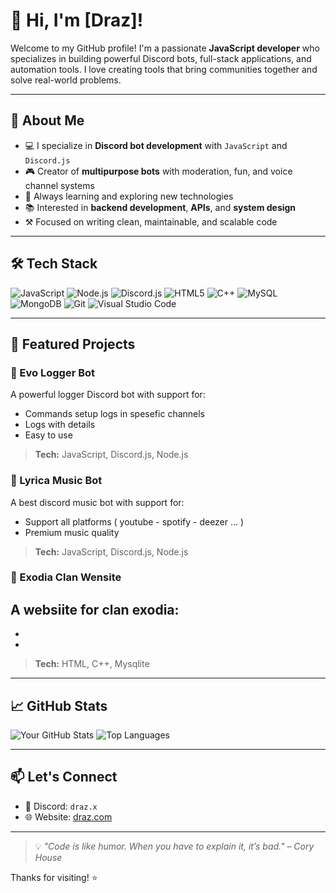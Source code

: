 # 👋 Hi, I'm [Draz]!

Welcome to my GitHub profile! I'm a passionate **JavaScript developer** who specializes in building powerful Discord bots, full-stack applications, and automation tools. I love creating tools that bring communities together and solve real-world problems.

---

## 🚀 About Me

- 💻 I specialize in **Discord bot development** with `JavaScript` and `Discord.js`
- 🎮 Creator of **multipurpose bots** with moderation, fun, and voice channel systems
- 🧠 Always learning and exploring new technologies
- 📚 Interested in **backend development**, **APIs**, and **system design**
- ⚒️ Focused on writing clean, maintainable, and scalable code

---

## 🛠️ Tech Stack

![JavaScript](https://img.shields.io/badge/-JavaScript-black?style=flat-square&logo=javascript)
![Node.js](https://img.shields.io/badge/-Node.js-black?style=flat-square&logo=node.js)
![Discord.js](https://img.shields.io/badge/-Discord.js-5865F2?style=flat-square&logo=discord)
![HTML5](https://img.shields.io/badge/-HTML5-E34F26?style=flat-square&logo=html5&logoColor=white)
![C++](https://img.shields.io/badge/-C++-00599C?style=flat-square&logo=c%2B%2B&logoColor=white)
![MySQL](https://img.shields.io/badge/-MySQL-4479A1?style=flat-square&logo=mysql&logoColor=white)
![MongoDB](https://img.shields.io/badge/-MongoDB-black?style=flat-square&logo=mongodb)
![Git](https://img.shields.io/badge/-Git-black?style=flat-square&logo=git)
![Visual Studio Code](https://img.shields.io/badge/-VS%20Code-007ACC?style=flat-square&logo=visual-studio-code)

---

## 📌 Featured Projects

### 🔹 Evo Logger Bot
A powerful logger Discord bot with support for:
- Commands setup logs in spesefic channels
- Logs with details
- Easy to use

> **Tech:** JavaScript, Discord.js, Node.js  

### 🔹 Lyrica Music Bot
A best discord music bot with support for:
- Support all platforms ( youtube - spotify - deezer ... )
- Premium music quality

> **Tech:** JavaScript, Discord.js, Node.js

### 🔹 Exodia Clan Wensite
A websiite for clan exodia:
- 
- 
- 
> **Tech:** HTML, C++, Mysqlite
 
---

## 📈 GitHub Stats

![Your GitHub Stats](https://github-readme-stats.vercel.app/api?username=yourusername&show_icons=true&theme=radical)
![Top Languages](https://github-readme-stats.vercel.app/api/top-langs/?username=yourusername&layout=compact&theme=radical)

---

## 📫 Let's Connect

- 💬 Discord: `draz.x`
- 🌐 Website: [draz.com](https://draz.netlify.app/)

---

> 💡 *"Code is like humor. When you have to explain it, it’s bad." – Cory House*

Thanks for visiting! ⭐

